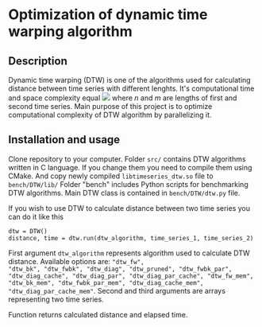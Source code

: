# Optimization of dynamic time warping algorithm
## Description

Dynamic time warping (DTW) is one of the algorithms used for calculating distance between time series with different lenghts.
It's computational time and space complexity equal <img src="https://render.githubusercontent.com/render/math?math=O(n \times m)"> where *n* and *m* are
lengths of first and second time series. Main purpose of this project is to optimize computational complexity of DTW algorithm by parallelizing it.

## Installation and usage

Clone repository to your computer. Folder <code>src/</code> contains DTW algorithms written in C language. If you change them you need to compile them using CMake. And copy newly compiled <code>libtimeseries_dtw.so</code> file to <code>bench/DTW/lib/</code>
Folder "bench" includes Python scripts for benchmarking DTW algorithms. Main DTW class is contained in <code>bench/DTW/dtw.py</code> file.

If you wish to use DTW to calculate distance between two time series you can do it like this

```
dtw = DTW()
distance, time = dtw.run(dtw_algorithm, time_series_1, time_series_2)
```

First argument <code>dtw_algorithm</code> represents algorithm used to calculate DTW distance. Available options are:
<code>"dtw_fw", "dtw_bk", "dtw_fwbk", "dtw_diag", "dtw_pruned", "dtw_fwbk_par", "dtw_diag_cache", "dtw_diag_par", "dtw_diag_par_cache", "dtw_fw_mem", "dtw_bk_mem", "dtw_fwbk_par_mem", "dtw_diag_cache_mem", "dtw_diag_par_cache_mem"</code>.
Second and third arguments are arrays representing two time series.

Function returns calculated distance and elapsed time.
